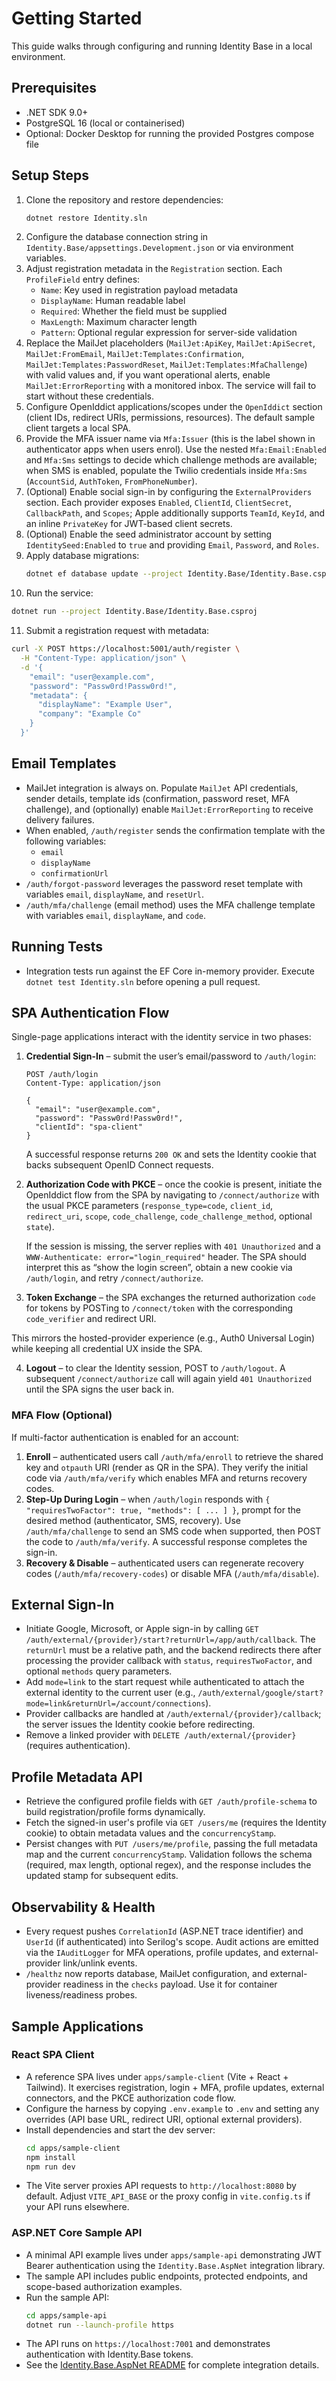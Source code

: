 # Getting Started

This guide walks through configuring and running Identity Base in a local environment.

## Prerequisites
- .NET SDK 9.0+
- PostgreSQL 16 (local or containerised)
- Optional: Docker Desktop for running the provided Postgres compose file

## Setup Steps
1. Clone the repository and restore dependencies:
   ```bash
   dotnet restore Identity.sln
   ```
2. Configure the database connection string in `Identity.Base/appsettings.Development.json` or via environment variables.
3. Adjust registration metadata in the `Registration` section. Each `ProfileField` entry defines:
   - `Name`: Key used in registration payload metadata
   - `DisplayName`: Human readable label
   - `Required`: Whether the field must be supplied
   - `MaxLength`: Maximum character length
   - `Pattern`: Optional regular expression for server-side validation
4. Replace the MailJet placeholders (`MailJet:ApiKey`, `MailJet:ApiSecret`, `MailJet:FromEmail`, `MailJet:Templates:Confirmation`, `MailJet:Templates:PasswordReset`, `MailJet:Templates:MfaChallenge`) with valid values and, if you want operational alerts, enable `MailJet:ErrorReporting` with a monitored inbox. The service will fail to start without these credentials.
5. Configure OpenIddict applications/scopes under the `OpenIddict` section (client IDs, redirect URIs, permissions, resources). The default sample client targets a local SPA.
6. Provide the MFA issuer name via `Mfa:Issuer` (this is the label shown in authenticator apps when users enrol). Use the nested `Mfa:Email:Enabled` and `Mfa:Sms` settings to decide which challenge methods are available; when SMS is enabled, populate the Twilio credentials inside `Mfa:Sms` (`AccountSid`, `AuthToken`, `FromPhoneNumber`).
7. (Optional) Enable social sign-in by configuring the `ExternalProviders` section. Each provider exposes `Enabled`, `ClientId`, `ClientSecret`, `CallbackPath`, and `Scopes`; Apple additionally supports `TeamId`, `KeyId`, and an inline `PrivateKey` for JWT-based client secrets.
8. (Optional) Enable the seed administrator account by setting `IdentitySeed:Enabled` to `true` and providing `Email`, `Password`, and `Roles`.
9. Apply database migrations:
   ```bash
   dotnet ef database update --project Identity.Base/Identity.Base.csproj
   ```
10. Run the service:
   ```bash
   dotnet run --project Identity.Base/Identity.Base.csproj
   ```
11. Submit a registration request with metadata:
   ```bash
   curl -X POST https://localhost:5001/auth/register \
     -H "Content-Type: application/json" \
     -d '{
       "email": "user@example.com",
       "password": "Passw0rd!Passw0rd!",
       "metadata": {
         "displayName": "Example User",
         "company": "Example Co"
       }
     }'
   ```

## Email Templates
- MailJet integration is always on. Populate `MailJet` API credentials, sender details, template ids (confirmation, password reset, MFA challenge), and (optionally) enable `MailJet:ErrorReporting` to receive delivery failures.
- When enabled, `/auth/register` sends the confirmation template with the following variables:
  - `email`
  - `displayName`
  - `confirmationUrl`
- `/auth/forgot-password` leverages the password reset template with variables `email`, `displayName`, and `resetUrl`.
- `/auth/mfa/challenge` (email method) uses the MFA challenge template with variables `email`, `displayName`, and `code`.

## Running Tests
- Integration tests run against the EF Core in-memory provider. Execute `dotnet test Identity.sln` before opening a pull request.

## SPA Authentication Flow

Single-page applications interact with the identity service in two phases:

1. **Credential Sign-In** – submit the user’s email/password to `/auth/login`:
   ```http
   POST /auth/login
   Content-Type: application/json

   {
     "email": "user@example.com",
     "password": "Passw0rd!Passw0rd!",
     "clientId": "spa-client"
   }
   ```
   A successful response returns `200 OK` and sets the Identity cookie that backs subsequent OpenID Connect requests.

2. **Authorization Code with PKCE** – once the cookie is present, initiate the OpenIddict flow from the SPA by navigating to `/connect/authorize` with the usual PKCE parameters (`response_type=code`, `client_id`, `redirect_uri`, `scope`, `code_challenge`, `code_challenge_method`, optional `state`).

   If the session is missing, the server replies with `401 Unauthorized` and a `WWW-Authenticate: error="login_required"` header. The SPA should interpret this as “show the login screen”, obtain a new cookie via `/auth/login`, and retry `/connect/authorize`.

3. **Token Exchange** – the SPA exchanges the returned authorization `code` for tokens by POSTing to `/connect/token` with the corresponding `code_verifier` and redirect URI.

This mirrors the hosted-provider experience (e.g., Auth0 Universal Login) while keeping all credential UX inside the SPA.

4. **Logout** – to clear the Identity session, POST to `/auth/logout`. A subsequent `/connect/authorize` call will again yield `401 Unauthorized` until the SPA signs the user back in.

### MFA Flow (Optional)

If multi-factor authentication is enabled for an account:

1. **Enroll** – authenticated users call `/auth/mfa/enroll` to retrieve the shared key and `otpauth` URI (render as QR in the SPA). They verify the initial code via `/auth/mfa/verify` which enables MFA and returns recovery codes.
2. **Step-Up During Login** – when `/auth/login` responds with `{ "requiresTwoFactor": true, "methods": [ ... ] }`, prompt for the desired method (authenticator, SMS, recovery). Use `/auth/mfa/challenge` to send an SMS code when supported, then POST the code to `/auth/mfa/verify`. A successful response completes the sign-in.
3. **Recovery & Disable** – authenticated users can regenerate recovery codes (`/auth/mfa/recovery-codes`) or disable MFA (`/auth/mfa/disable`).

## External Sign-In

- Initiate Google, Microsoft, or Apple sign-in by calling `GET /auth/external/{provider}/start?returnUrl=/app/auth/callback`. The `returnUrl` must be a relative path, and the backend redirects there after processing the provider callback with `status`, `requiresTwoFactor`, and optional `methods` query parameters.
- Add `mode=link` to the start request while authenticated to attach the external identity to the current user (e.g., `/auth/external/google/start?mode=link&returnUrl=/account/connections`).
- Provider callbacks are handled at `/auth/external/{provider}/callback`; the server issues the Identity cookie before redirecting.
- Remove a linked provider with `DELETE /auth/external/{provider}` (requires authentication).

## Profile Metadata API

- Retrieve the configured profile fields with `GET /auth/profile-schema` to build registration/profile forms dynamically.
- Fetch the signed-in user's profile via `GET /users/me` (requires the Identity cookie) to obtain metadata values and the `concurrencyStamp`.
- Persist changes with `PUT /users/me/profile`, passing the full metadata map and the current `concurrencyStamp`. Validation follows the schema (required, max length, optional regex), and the response includes the updated stamp for subsequent edits.

## Observability & Health

- Every request pushes `CorrelationId` (ASP.NET trace identifier) and `UserId` (if authenticated) into Serilog's scope. Audit actions are emitted via the `IAuditLogger` for MFA operations, profile updates, and external-provider link/unlink events.
- `/healthz` now reports database, MailJet configuration, and external-provider readiness in the `checks` payload. Use it for container liveness/readiness probes.

## Sample Applications

### React SPA Client
- A reference SPA lives under `apps/sample-client` (Vite + React + Tailwind). It exercises registration, login + MFA, profile updates, external connectors, and the PKCE authorization code flow.
- Configure the harness by copying `.env.example` to `.env` and setting any overrides (API base URL, redirect URI, optional external providers).
- Install dependencies and start the dev server:
  ```bash
  cd apps/sample-client
  npm install
  npm run dev
  ```
- The Vite server proxies API requests to `http://localhost:8080` by default. Adjust `VITE_API_BASE` or the proxy config in `vite.config.ts` if your API runs elsewhere.

### ASP.NET Core Sample API
- A minimal API example lives under `apps/sample-api` demonstrating JWT Bearer authentication using the `Identity.Base.AspNet` integration library.
- The sample API includes public endpoints, protected endpoints, and scope-based authorization examples.
- Run the sample API:
  ```bash
  cd apps/sample-api
  dotnet run --launch-profile https
  ```
- The API runs on `https://localhost:7001` and demonstrates authentication with Identity.Base tokens.
- See the [Identity.Base.AspNet README](../Identity.Base.AspNet/README.md) for complete integration details.
